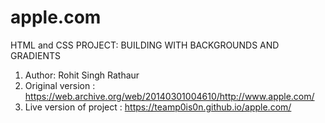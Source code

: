 # apple.com
 HTML and CSS PROJECT: BUILDING WITH BACKGROUNDS AND GRADIENTS


1. Author: Rohit Singh Rathaur
2. Original version : https://web.archive.org/web/20140301004610/http://www.apple.com/
3. Live version of project : https://teamp0is0n.github.io/apple.com/
